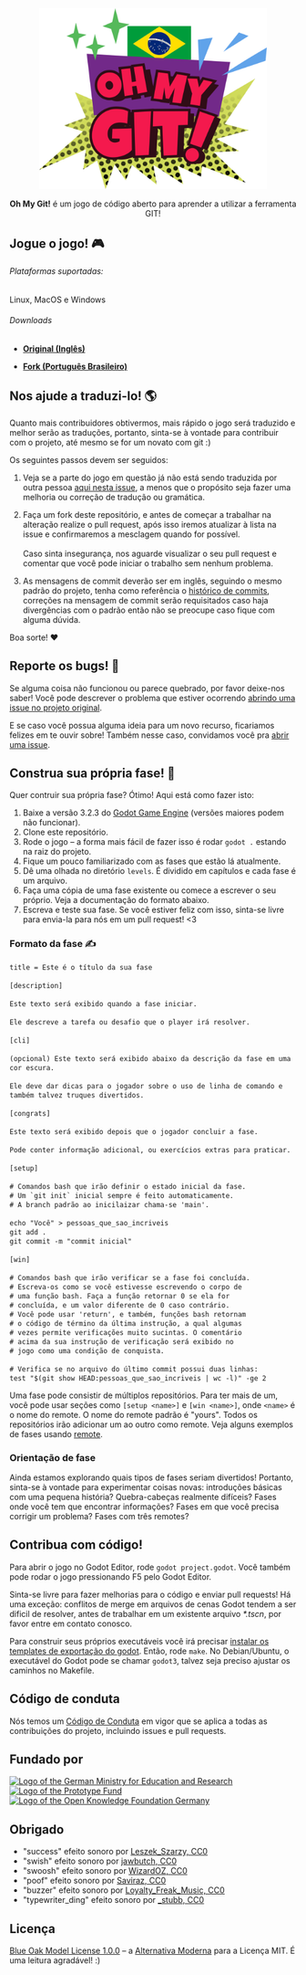<p align="center">
  <img src="/images/oh-my-git.png" width="400">
</p>
  
<p align="center">
  <b>Oh My Git!</b> é um jogo de código aberto para aprender a utilizar a ferramenta GIT!
</p>

## Jogue o jogo! 🎮

###### Plataformas suportadas:
Linux, MacOS e Windows

###### Downloads
- [**Original (Inglês)**](https://blinry.itch.io/oh-my-git)

- [**Fork (Português Brasileiro)**](../../releases/latest)

## Nos ajude a traduzi-lo! 🌎

Quanto mais contribuidores obtivermos, mais rápido o jogo será traduzido e melhor serão as traduções, portanto, sinta-se à vontade para contribuir com o projeto, até mesmo se for um novato com git :)

Os seguintes passos devem ser seguidos:

1. Veja se a parte do jogo em questão já não está sendo traduzida por outra pessoa [aqui nesta issue](https://github.com/d3cryptofc/oh-my-git-ptbr/issues/1), a menos que o propósito seja fazer uma melhoria ou correção de tradução ou gramática.

2. Faça um fork deste repositório, e antes de começar a trabalhar na alteração realize o pull request, após isso iremos atualizar à lista na issue e confirmaremos a mesclagem quando for possível.
<br/></br>Caso sinta insegurança, nos aguarde visualizar o seu pull request e comentar que você pode iniciar o trabalho sem nenhum problema.

3. As mensagens de commit deverão ser em inglês, seguindo o mesmo padrão do projeto, tenha como referência o [histórico de commits](../../commits/main), correções na mensagem de commit serão requisitados caso haja divergências com o padrão então não se preocupe caso fique com alguma dúvida.

Boa sorte! ❤️

## Reporte os bugs! 🐞

Se alguma coisa não funcionou ou parece quebrado, por favor deixe-nos saber! Você pode descrever o problema que estiver ocorrendo [abrindo uma issue no projeto original](https://github.com/git-learning-game/oh-my-git/issues).

E se caso você possua alguma ideia para um novo recurso, ficariamos felizes em te ouvir sobre! Também nesse caso, convidamos você pra [abrir uma issue](https://github.com/git-learning-game/oh-my-git/issues).

## Construa sua própria fase! 🧩

Quer contruir sua própria fase? Ótimo! Aqui está como fazer isto:

1. Baixe a versão 3.2.3 do [Godot Game Engine](https://github.com/godotengine/godot/releases/tag/3.2.3-stable) (versões maiores podem não funcionar).
1. Clone este repositório.
1. Rode o jogo – a forma mais fácil de fazer isso é rodar `godot .` estando na raiz do projeto.
1. Fique um pouco familiarizado com as fases que estão lá atualmente.
1. Dê uma olhada no diretório `levels`. É dividido em capítulos e cada fase é um arquivo.
1. Faça uma cópia de uma fase existente ou comece a escrever o seu próprio. Veja a documentação do formato abaixo.
1. Escreva e teste sua fase. Se você estiver feliz com isso, sinta-se livre para envia-la para nós em um pull request! <3

### Formato da fase ✍️

```
title = Este é o título da sua fase

[description]

Este texto será exibido quando a fase iniciar.

Ele descreve a tarefa ou desafio que o player irá resolver.

[cli]

(opcional) Este texto será exibido abaixo da descrição da fase em uma cor escura.

Ele deve dar dicas para o jogador sobre o uso de linha de comando e também talvez truques divertidos.

[congrats]

Este texto será exibido depois que o jogador concluir a fase.

Pode conter informação adicional, ou exercícios extras para praticar.

[setup]

# Comandos bash que irão definir o estado inicial da fase.
# Um `git init` inicial sempre é feito automaticamente.
# A branch padrão ao inicilaizar chama-se 'main'.

echo "Você" > pessoas_que_sao_incriveis
git add .
git commit -m "commit inicial"

[win]

# Comandos bash que irão verificar se a fase foi concluída.
# Escreva-os como se você estivesse escrevendo o corpo de
# uma função bash. Faça a função retornar 0 se ela for
# concluída, e um valor diferente de 0 caso contrário.
# Você pode usar 'return', e também, funções bash retornam
# o código de término da última instrução, a qual algumas
# vezes permite verificações muito sucintas. O comentário
# acima da sua instrução de verificação será exibido no
# jogo como uma condição de conquista.

# Verifica se no arquivo do último commit possui duas linhas:
test "$(git show HEAD:pessoas_que_sao_incriveis | wc -l)" -ge 2
```

Uma fase pode consistir de múltiplos repositórios. Para ter mais de um, você pode usar seções como `[setup <name>]` e `[win <name>]`, onde `<name>` é o nome do remote. O nome do remote padrão é "yours". Todos os repositórios irão adicionar um ao outro como remote. Veja alguns exemplos de fases usando [remote](levels/remote).

### Orientação de fase

Ainda estamos explorando quais tipos de fases seriam divertidos! Portanto, sinta-se à vontade para experimentar coisas novas: introduções básicas com uma pequena história? Quebra-cabeças realmente difíceis? Fases onde você tem que encontrar informações? Fases em que você precisa corrigir um problema? Fases com três remotes?

## Contribua com código!

Para abrir o jogo no Godot Editor, rode `godot project.godot`. Você também pode rodar o jogo pressionando F5 pelo Godot Editor.

Sinta-se livre para fazer melhorias para o código e enviar pull requests! Há uma exceção: conflitos de merge em arquivos de cenas Godot tendem a ser dificil de resolver, antes de trabalhar em um existente arquivo *\*.tscn*, por favor entre em contato conosco.

Para construir seus próprios executáveis você irá precisar [instalar os templates de exportação do godot](https://docs.godotengine.org/en/stable/getting_started/workflow/export/exporting_projects.html). Então, rode `make`. No Debian/Ubuntu, o executável do Godot pode se chamar `godot3`, talvez seja preciso ajustar os caminhos no Makefile.

## Código de conduta

Nós temos um [Código de Conduta](CODE_OF_CONDUCT.md) em vigor que se aplica a todas as contribuições do projeto, incluindo issues e pull requests.

## Fundado por

<a href="https://www.bmbf.de/en/"><img src="https://www.bmbf.de/SiteGlobals/Frontend/Images/icons/_common/publisherlogo-en.svg?__blob=normal&v=5" alt="Logo of the German Ministry for Education and Research" height="100px"></a>&nbsp; &nbsp; &nbsp; &nbsp; &nbsp; &nbsp; <a href="https://prototypefund.de/en/"><img src="https://upload.wikimedia.org/wikipedia/commons/thumb/1/10/PrototypeFund_Logo.svg/1200px-PrototypeFund_Logo.svg.png" alt="Logo of the Prototype Fund" height="100px"></a>&nbsp; &nbsp; &nbsp; &nbsp; &nbsp; &nbsp; <a href="https://okfn.de/en/"><img src="https://prototypefund.de/wp-content/uploads/2016/07/logo-okfn.svg" alt="Logo of the Open Knowledge Foundation Germany" height="100px"></a>

## Obrigado

- "success" efeito sonoro por [Leszek_Szarzy, CC0](https://freesound.org/people/Leszek_Szary/sounds/171670/)
- "swish" efeito sonoro por [jawbutch, CC0](https://freesound.org/people/jawbutch/sounds/344408/)
- "swoosh" efeito sonoro por [WizardOZ, CC0](https://freesound.org/people/WizardOZ/sounds/419341/)
- "poof" efeito sonoro por [Saviraz, CC0](https://freesound.org/people/Saviraz/sounds/512217/)
- "buzzer" efeito sonoro por [Loyalty_Freak_Music, CC0](https://freesound.org/people/Loyalty_Freak_Music/sounds/407466/)
- "typewriter_ding" efeito sonoro por [_stubb, CC0](https://freesound.org/people/_stubb/sounds/406243/)

## Licença

[Blue Oak Model License 1.0.0](LICENSE.md) – a [Alternativa Moderna](https://writing.kemitchell.com/2019/03/09/Deprecation-Notice.html) para a Licença MIT. É uma leitura agradável! :)
